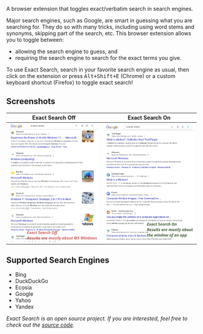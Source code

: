 A browser extension that toggles exact/verbatim search in search engines.

Major search engines, such as Google, are smart in guessing what you are searching for. They do so
with many tricks, including using word stems and synonyms, skipping part of the search, etc. This
browser extension allows you to toggle between:

- allowing the search engine to guess, and
- requiring the search engine to search for the exact terms you give.

To use Exact Search, search in your favorite search engine as usual, then click on the extension or
press <kbd>Alt+Shift+E</kbd> (Chrome) or a custom keyboard shortcut (Firefox) to toggle exact
search!

## Screenshots

|  Exact Search Off   |  Exact Search On   |
| :-----------------: | :----------------: |
| ![](images/off.png) | ![](images/on.png) |

## Supported Search Engines

- Bing
- DuckDuckGo
- Ecosia
- Google
- Yahoo
- Yandex

_Exact Search is an open source project. If you are interested, feel free to check out the [source
code](https://github.com/8hobbies/exact-search)._
